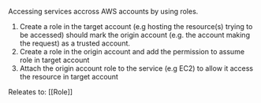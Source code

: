 
Accessing services accross AWS accounts by using roles. 

1. Create a role in the target account (e.g hosting the resource(s) trying to be accessed) should mark the origin account (e.g. the account making the request) as a trusted account.
2. Create a role in the origin account and add the permission to assume role in target account
3. Attach the origin account role to the service (e.g EC2) to allow it access the resource in target account

Releates to: [[Role]]

 
